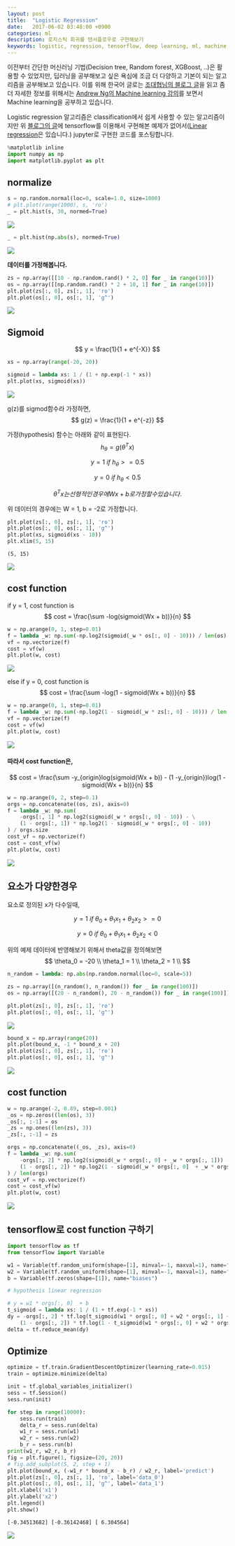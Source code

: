 ```yaml
---
layout: post
title:  "Logistic Regression"
date:   2017-06-02 03:48:00 +0900
categories: ml
description: 로지스틱 회귀를 텐서플로우로 구현해보기
keywords: logistic, regression, tensorflow, deep learning, ml, machine, learning
---
```


이전부터 간단한 머신러닝 기법(Decision tree, Random forest, XGBoost, ..)은 활용할 수 있었지만, 딥러닝을 공부해보고 싶은 욕심에 조금 더 다양하고 기본이 되는 알고리즘을 공부해보고 있습니다. 이를 위해 한국어 글로는 [조대협님의 블로그 글](http://bcho.tistory.com/1142)을 읽고 좀 더 자세한 정보를 위해서는 [Andrew Ng의 Machine learning 강의](https://www.coursera.org/learn/machine-learning#)를 보면서  Machine learning을 공부하고 있습니다.

Logistic regression 알고리즘은 classification에서 쉽게 사용할 수 있는 알고리즘이지만 위 [블로그의 글](http://bcho.tistory.com/1142)에 tensorflow를 이용해서 구현해본 예제가 없어서([Linear regression](http://bcho.tistory.com/1141)은 있습니다.) jupyter로 구현한 코드를 포스팅합니다.

```python
%matplotlib inline
import numpy as np
import matplotlib.pyplot as plt
```

## normalize


```python
s = np.random.normal(loc=0, scale=1.0, size=1000)
# plt.plot(range(1000), s, 'ro')
_ = plt.hist(s, 30, normed=True)
```


<img src="/assets/jupyter/logistic_regression/output_3_0.png" class="md-img">



```python
_ = plt.hist(np.abs(s), normed=True)
```


<img src="/assets/jupyter/logistic_regression/output_4_0.png" class="md-img">


**데이터를 가정해봅니다.**


```python
zs = np.array([[10 - np.random.rand() * 2, 0] for _ in range(10)])
os = np.array([[np.random.rand() * 2 + 10, 1] for _ in range(10)])
plt.plot(zs[:, 0], zs[:, 1], 'ro')
plt.plot(os[:, 0], os[:, 1], 'g^')
```








<img src="/assets/jupyter/logistic_regression/output_6_1.png" class="md-img">


## Sigmoid

$$ y = \frac{1}{1 + e^{-X}} $$


```python
xs = np.array(range(-20, 20))
```


```python
sigmoid = lambda xs: 1 / (1 + np.exp(-1 * xs))
plt.plot(xs, sigmoid(xs))
```


<img src="/assets/jupyter/logistic_regression/output_10_1.png" class="md-img">


g(z)를 sigmod함수라 가정하면,
$$ g(z) = \frac{1}{1 + e^{-z}} $$

가정(hypothesis) 함수는 아래와 같이 표현된다.
$$ h_\theta = g(\theta^Tx) $$

$$ y = 1 \: if \: h_\theta >= 0.5 $$

$$ y = 0 \: if \: h_\theta < 0.5 $$

$$ \theta^Tx는 선형적인 경우에 Wx + b로 가정할 수 있습니다.$$

위 데이터의 경우에는 W = 1, b = -2로 가정합니다.


```python
plt.plot(zs[:, 0], zs[:, 1], 'ro')
plt.plot(os[:, 0], os[:, 1], 'g^')
plt.plot(xs, sigmoid(xs - 10))
plt.xlim(5, 15)
```




    (5, 15)




<img src="/assets/jupyter/logistic_regression/output_13_1.png" class="md-img">


## cost function

if y = 1, cost function is
$$ cost = \frac{\sum -log(sigmoid(Wx + b))}{n} $$


```python
w = np.arange(0, 1, step=0.01)
f = lambda _w: np.sum(-np.log2(sigmoid(_w * os[:, 0] - 10))) / len(os)
vf = np.vectorize(f)
cost = vf(w)
plt.plot(w, cost)
```








<img src="/assets/jupyter/logistic_regression/output_15_1.png" class="md-img">


else if y = 0, cost function is
$$ cost = \frac{\sum -log(1 - sigmoid(Wx + b))}{n} $$


```python
w = np.arange(0, 1, step=0.01)
f = lambda _w: np.sum(-np.log2(1 - sigmoid(_w * zs[:, 0] - 10))) / len(zs)
vf = np.vectorize(f)
cost = vf(w)
plt.plot(w, cost)
```








<img src="/assets/jupyter/logistic_regression/output_17_1.png" class="md-img">


#### 따라서 cost function은,

$$ cost = \frac{\sum -y_{origin}log(sigmoid(Wx + b)) - (1 -y_{origin})log(1 - sigmoid(Wx + b))}{n} $$


```python
w = np.arange(0, 2, step=0.1)
orgs = np.concatenate((os, zs), axis=0)
f = lambda _w: np.sum(
    -orgs[:, 1] * np.log2(sigmoid(_w * orgs[:, 0] - 10)) - \
    (1 - orgs[:, 1]) * np.log2(1 - sigmoid(_w * orgs[:, 0] - 10))
) / orgs.size
cost_vf = np.vectorize(f)
cost = cost_vf(w)
plt.plot(w, cost)
```








<img src="/assets/jupyter/logistic_regression/output_19_1.png" class="md-img">


## 요소가 다양한경우

요소로 정의된 x가 다수일때,

$$ y = 1 \: if \: \theta_0 + \theta_1x_1 + \theta_2x_2 >= 0 $$

$$ y = 0 \: if \: \theta_0 + \theta_1x_1 + \theta_2x_2 < 0 $$

위의 예제 데이터에 반영해보기 위해서 theta값을 정의해보면
$$
\theta_0 = -20 \\
\theta_1 = 1 \\
\theta_2 = 1 \\
$$


```python
n_random = lambda: np.abs(np.random.normal(loc=0, scale=5))

zs = np.array([(n_random(), n_random()) for _ in range(100)])
os = np.array([(20 - n_random(), 20 - n_random()) for _ in range(100)])
```


```python
plt.plot(zs[:, 0], zs[:, 1], 'ro')
plt.plot(os[:, 0], os[:, 1], 'g^')
```








<img src="/assets/jupyter/logistic_regression/output_22_1.png" class="md-img">



```python
bound_x = np.array(range(20))
plt.plot(bound_x, -1 * bound_x + 20)
plt.plot(zs[:, 0], zs[:, 1], 'ro')
plt.plot(os[:, 0], os[:, 1], 'g^')
```








<img src="/assets/jupyter/logistic_regression/output_23_1.png" class="md-img">


## cost function


```python
w = np.arange(-2, 0.89, step=0.001)
_os = np.zeros((len(os), 3))
_os[:, :-1] = os
_zs = np.ones((len(zs), 3))
_zs[:, :-1] = zs

orgs = np.concatenate((_os, _zs), axis=0)
f = lambda _w: np.sum(
    -orgs[:, 2] * np.log2(sigmoid(_w * orgs[:, 0] + _w * orgs[:, 1])) - \
    (1 - orgs[:, 2]) * np.log2(1 - sigmoid(_w * orgs[:, 0]  + _w * orgs[:, 1]))
) / len(orgs)
cost_vf = np.vectorize(f)
cost = cost_vf(w)
plt.plot(w, cost)
```








<img src="/assets/jupyter/logistic_regression/output_25_1.png" class="md-img">


## tensorflow로 cost function 구하기


```python
import tensorflow as tf
from tensorflow import Variable
```


```python
w1 = Variable(tf.random_uniform(shape=[1], minval=-1, maxval=1), name="weight1")
w2 = Variable(tf.random_uniform(shape=[1], minval=-1, maxval=1), name="weight2")
b = Variable(tf.zeros(shape=[1]), name="biases")
```


```python
# hypothesis linear regression

# y = w1 * orgs[:, 0]  + b
t_sigmoid = lambda xs: 1 / (1 + tf.exp(-1 * xs))
dy = -orgs[:, 2] * tf.log(t_sigmoid(w1 * orgs[:, 0] + w2 * orgs[:, 1] + b)) - \
    (1 - orgs[:, 2]) * tf.log(1 - t_sigmoid(w1 * orgs[:, 0] + w2 * orgs[:, 1] + b))
delta = tf.reduce_mean(dy)
```

## Optimize


```python
optimize = tf.train.GradientDescentOptimizer(learning_rate=0.015)
train = optimize.minimize(delta)
```


```python
init = tf.global_variables_initializer()
sess = tf.Session()
sess.run(init)

for step in range(10000):
    sess.run(train)
    delta_r = sess.run(delta)
    w1_r = sess.run(w1)
    w2_r = sess.run(w2)
    b_r = sess.run(b)
print(w1_r, w2_r, b_r)
fig = plt.figure(1, figsize=(20, 20))
# fig.add_subplot(5, 2, step + 1)
plt.plot(bound_x, (-w1_r * bound_x - b_r) / w2_r, label='predict')
plt.plot(zs[:, 0], zs[:, 1], 'ro', label='data_0')
plt.plot(os[:, 0], os[:, 1], 'g^', label='data_1')
plt.xlabel('x1')
plt.ylabel('x2')
plt.legend()
plt.show()
```

    [-0.34513682] [-0.36142468] [ 6.304564]



<img src="/assets/jupyter/logistic_regression/output_32_1.png">
